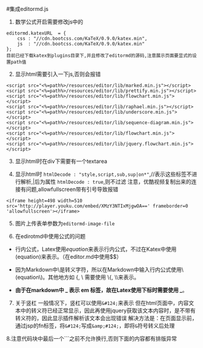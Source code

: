 #集成editormd.js
1. 数学公式开启需要修改js中的 
```
editormd.katexURL  = {
    css : "//cdn.bootcss.com/KaTeX/0.9.0/katex.min",
    js  : "//cdn.bootcss.com/KaTeX/0.9.0/katex.min"
};
目前已经下载katex到plugins目录下,并且修改了editormd的源码,注意展示页面要显式的设置path值
```
2. 显示html需要引入一下js,否则会报错
```
<script src="<%=path%>/resources/editor/lib/marked.min.js"></script>
<script src="<%=path%>/resources/editor/lib/prettify.min.js"></script>
<script src="<%=path%>/resources/editor/lib/flowchart.min.js"></script>
<script src="<%=path%>/resources/editor/lib/raphael.min.js"></script>
<script src="<%=path%>/resources/editor/lib/underscore.min.js"></script>
<script src="<%=path%>/resources/editor/lib/sequence-diagram.min.js"></script>
<script src="<%=path%>/resources/editor/lib/flowchart.min.js"></script>
<script src="<%=path%>/resources/editor/lib/jquery.flowchart.min.js"></script>
```
3. 显示html时在div下需要有一个textarea

4. 显示html时
`htmlDecode : "style,script,sub,sup|on*"`,//表示这些标签不进行解析,|后为属性
`htmlDecode : true`,则不过滤
注意，优酷视频复制出来的连接有问题,allowfullscreen带有引号导致报错
```
<iframe height=498 width=510 src='http://player.youku.com/embed/XMzY3NTIxMjgwOA==' frameborder=0 'allowfullscreen'></iframe>
```
5. 图片上传表单参数为`editormd-image-file`

6. 在edirotmd中使用公式的问题
- 行内公式，Latex使用$equation$来表示行内公式，不过在Katex中使用\(equation\)来表示。（在editor.md中使用$$）

- 因为Markdown中\是转义字符，所以在Markdown中输入行内公式使用\\(equation\\)。其他地方如 \{, \\ 需要使用 \\{, \\\\来表示。

- **由于在markdown中 _ 表示 em 标签，故在Latex使用下标时需要使用 \_**。

7. 关于竖杠
一般情况下，竖杠可以使用`&#124;`来表示
但在html页面中，内容文本中的转义符已经正常显示，因此再使用jquery获取该文本内容时，是不带有转义符的，因此显示插件解析该文本会出现错误
解决方法是：在页面显示前，通过jsp的fn标签，将`&#124;`写成`&amp;#124;`，即将`&`符号转义后处理

8.注意代码块中最后一个\`\`\`之前不允许换行,否则下面的内容都有排版异常